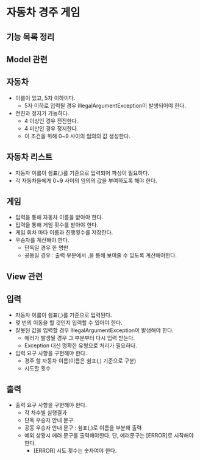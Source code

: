 # 자동차 경주 게임
## 기능 목록 정리

## Model 관련
## 자동차
* 이름이 있고, 5자 이하이다.
  - 5자 이하로 입력될 경우 IllegalArgumentException이 발생되어야 한다.
* 전진과 정지가 가능하다.
  - 4 이상인 경우 전진한다.
  - 4 미만인 경우 정지한다.
  - 이 조건을 위해 0~9 사이의 임의의 값 생성한다.
## 자동차 리스트
* 자동차 이름이 쉼표(,)를 기준으로 입력되어 파싱이 필요하다.
* 각 자동차들에게 0~9 사이의 임의의 값을 부여하도록 해야 한다.
## 게임
* 입력을 통해 자동차 이름을 받아야 한다.
* 입력을 통해 게임 횟수를 받아야 한다.
* 게임 회차 마다 이름과 진행횟수를 저장한다.
* 우승자를 계산해야 한다.
  - 단독일 경우 한 명만
  - 공동일 경우 : 출력 부분에서 ,을 통해 보여줄 수 있도록 계산해야한다.

## View 관련
## 입력
* 자동차 이름이 쉼표(,)를 기준으로 입력된다.
* 몇 번의 이동을 할 것인지 입력할 수 있어야 한다.
* 잘못된 값을 입력할 경우 IllegalArgumentException이 발생해야 한다.
  - 에러가 발생될 경우 그 부분부터 다시 입력 받는다.
  - Exception 대신 명확한 유형으로 처리가 필요하다.
* 입력 요구 사항을 구현해야 한다.
  - 경주 할 자동차 이름(이름은 쉼표(,) 기준으로 구분)
  - 시도할 횟수
## 출력
* 출력 요구 사항을 구현해야 한다.
  - 각 차수별 실행결과
  - 단독 우승자 안내 문구
  - 공동 우승자 안내 문구 : 쉼표(,)로 이름을 부분해 출력 
  - 예외 상황시 에러 문구를 출력해야한다. 단, 에러문구는 [ERROR]로 시작해야 한다.
    - [ERROR] 시도 횟수는 숫자여야 한다.
